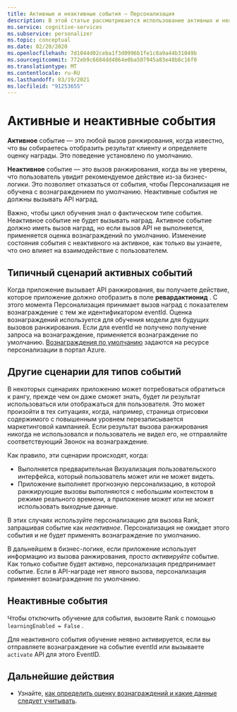 ```yaml
---
title: Активные и неактивные события — Персонализация
description: В этой статье рассматривается использование активных и неактивных событий в службе персонализации.
ms.service: cognitive-services
ms.subservice: personalizer
ms.topic: conceptual
ms.date: 02/20/2020
ms.openlocfilehash: 7d1044d02ceba1f3d0996b1fe1c8a9a44b31049b
ms.sourcegitcommit: 772eb9c6684dd4864e0ba507945a83e48b8c16f0
ms.translationtype: MT
ms.contentlocale: ru-RU
ms.lasthandoff: 03/19/2021
ms.locfileid: "91253655"
---
```

# <a name="active-and-inactive-events"></a>Активные и неактивные события

**Активное** событие — это любой вызов ранжирования, когда известно, что вы собираетесь отобразить результат клиенту и определяете оценку награды. Это поведение установлено по умолчанию.

**Неактивное** событие — это вызов ранжирования, когда вы не уверены, что пользователь увидит рекомендуемое действие из-за бизнес-логики. Это позволяет отказаться от события, чтобы Персонализация не обучена с вознаграждением по умолчанию. Неактивные события не должны вызывать API наград.

Важно, чтобы цикл обучения знал о фактическом типе события. Неактивное событие не будет вызывать наград. Активное событие должно иметь вызов наград, но если вызов API не выполняется, применяется оценка вознаграждений по умолчанию. Изменение состояния события с неактивного на активное, как только вы узнаете, что оно влияет на взаимодействие с пользователем.

## <a name="typical-active-events-scenario"></a>Типичный сценарий активных событий

Когда приложение вызывает API ранжирования, вы получаете действие, которое приложение должно отобразить в поле **ревардактионид** .  С этого момента Персонализация принимает вызов наград с показателем вознаграждение с тем же идентификатором eventId. Оценка вознаграждений используется для обучения модели для будущих вызовов ранжирования. Если для eventId не получено получение запроса на вознаграждение, применяется вознаграждение по умолчанию. [Вознаграждения по умолчанию](how-to-settings.md#configure-rewards-for-the-feedback-loop) задаются на ресурсе персонализации в портал Azure.

## <a name="other-event-type-scenarios"></a>Другие сценарии для типов событий

В некоторых сценариях приложению может потребоваться обратиться к рангу, прежде чем он даже сможет знать, будет ли результат использоваться или отображаться для пользователя. Это может произойти в тех ситуациях, когда, например, страница отрисовки содержимого с повышенным уровнем перезаписывается маркетинговой кампанией. Если результат вызова ранжирования никогда не использовался и пользователь не видел его, не отправляйте соответствующий Звонок на вознаграждение.

Как правило, эти сценарии происходят, когда:

* Выполняется предварительная Визуализация пользовательского интерфейса, который пользователь может или не может видеть.
* Приложение выполняет прогнозную персонализацию, в которой ранжирующие вызовы выполняются с небольшим контекстом в режиме реального времени, а приложение может или не может использовать выходные данные.

В этих случаях используйте персонализацию для вызова Rank, запрашивая событие как _неактивное_. Персонализация не ожидает этого события и не будет применять вознаграждение по умолчанию.

В дальнейшем в бизнес-логике, если приложение использует информацию из вызова ранжирования, просто _активируйте_ событие. Как только событие будет активно, персонализация предпринимает событие. Если в API-награде нет явного вызова, персонализация применяет вознаграждение по умолчанию.

## <a name="inactive-events"></a>Неактивные события

Чтобы отключить обучение для события, вызовите Rank с помощью `learningEnabled = False` .

Для неактивного события обучение неявно активируется, если вы отправляете вознаграждение на событие eventId или вызываете `activate` API для этого EventID.

## <a name="next-steps"></a>Дальнейшие действия

* Узнайте, [как определить оценку вознаграждений и какие данные следует учитывать](concept-rewards.md).
